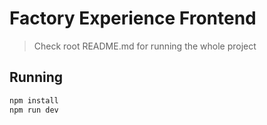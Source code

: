 # Factory Experience Frontend

> Check root README.md for running the whole project

## Running

```bash
npm install
npm run dev
```

